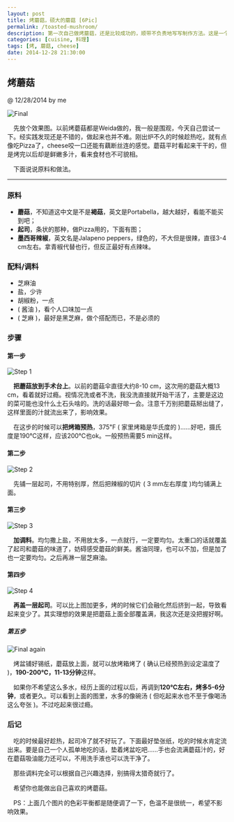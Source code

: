 ```yaml
---
layout: post
title: 烤蘑菇，硕大的蘑菇 [6Pic]
permalink: /toasted-mushroom/
description: 第一次自己做烤蘑菇，还是比较成功的，顺带不负责地写写制作方法。这是一个卖相不太好但是挺好吃的菜。
categories: [cuisine, 料理]
tags: [烤, 蘑菇, cheese]
date: 2014-12-28 21:30:00
---
```


## 烤蘑菇
@ 12/28/2014 by me

![Final](http://lanternd.qiniudn.com/Pic4Post/Cuisine/IMG_7748.JPG "最终版")

　先放个效果图。以前烤蘑菇都是Weida做的，我一般是围观，今天自己尝试一下。经实践发现还是不错的，做起来也并不难。刚出炉不久的时候趁热吃，就有点像吃Pizza了，cheese咬一口还能有藕断丝连的感觉。蘑菇平时看起来干干的，但是烤完以后却是鲜嫩多汁，看来食材也不可貌相。

　下面说说原料和做法。

------

### 原料

* **蘑菇**，不知道这中文是不是**褐菇**，英文是Portabella，越大越好，看能不能买到吧；
* **起司**，条状的那种，做Pizza用的，下面有图；
* **墨西哥辣椒**，英文名是Jalapeno peppers，绿色的，不大但是很辣，直径3-4 cm左右。拿青椒代替也行，但反正最好有点辣味。

### 配料/调料

* 芝麻油
* 盐，少许
* 胡椒粉，一点
* ( 酱油 )，看个人口味加一点
* ( 芝麻 )，最好是黑芝麻，做个搭配而已，不是必须的

### 步骤


#### 第一步

![Step 1](http://lanternd.qiniudn.com/Pic4Post/Cuisine/IMG_7741.JPG "1st Step")

　**把蘑菇放到手术台上**。以前的蘑菇伞直径大约8-10 cm，这次用的蘑菇大概13 cm，看着就好过瘾。视情况洗或者不洗，我没洗直接就开始干活了，主要是这边的菜可能也没什么土石头啥的。洗的话最好晾一会。注意千万别把蘑菇掰出缝了，这样里面的汁就流出来了，影响效果。

　在这步的时候可以**把烤箱预热**，375℉ ( 家里烤箱是华氏度的 )……好吧，摄氏度是190℃这样，应该200℃也ok。一般预热需要5 min这样。

#### 第二步

![Step 2](http://lanternd.qiniudn.com/Pic4Post/Cuisine/IMG_7742.JPG "2nd Step")

　先铺一层起司，不用特别厚，然后把辣椒的切片 ( 3 mm左右厚度 )均匀铺满上面。

#### 第三步

![Step 3](http://lanternd.qiniudn.com/Pic4Post/Cuisine/IMG_7746.JPG "3rd Step")

　**加调料**。均匀撒上盐，不用放太多，一点就行，一定要均匀。太重口的话就覆盖了起司和蘑菇的味道了，妨碍感受蘑菇的鲜美。酱油同理，也可以不加，但是加了也一定要均匀。之后再淋一层芝麻油。

#### 第四步

![Step 4](http://lanternd.qiniudn.com/Pic4Post/Cuisine/IMG_7747.JPG "4th Step")

　**再盖一层起司**。可以比上图加更多，烤的时候它们会融化然后挤到一起，导致看起来变少了。其实理想的效果是把蘑菇上面全部覆盖满，我这次还是没把握好啊。

##### 第五步

![Final again](http://lanternd.qiniudn.com/Pic4Post/Cuisine/IMG_7750.JPG "Final Step")

　烤盆铺好锡纸，蘑菇放上面，就可以放烤箱烤了 ( 确认已经预热到设定温度了 )，**190-200℃，11-13分钟**这样。

　如果你不希望这么多水，经历上面的过程以后，再调到**120℃左右，烤多5-6分钟**，或者更久。可以看到上面的图里，水多的像碗汤 ( 但吃起来水也不至于像喝汤这么夸张 )。不过吃起来很过瘾。

### 后记

　吃的时候最好趁热，起司冷了就不好玩了。下面最好垫张纸，吃的时候水肯定流出来。要是自己一个人孤单地吃的话，垫着烤盆吃吧……手也会流满蘑菇汁的，好在蘑菇吸油能力还可以，不用洗手液也可以洗干净了。

　那些调料完全可以根据自己兴趣选择，别搞得太猎奇就行了。

　希望你也能做出自己喜欢的烤蘑菇。

　PS：上面几个图片的色彩平衡都是随便调了一下，色温不是很统一，希望不影响效果。